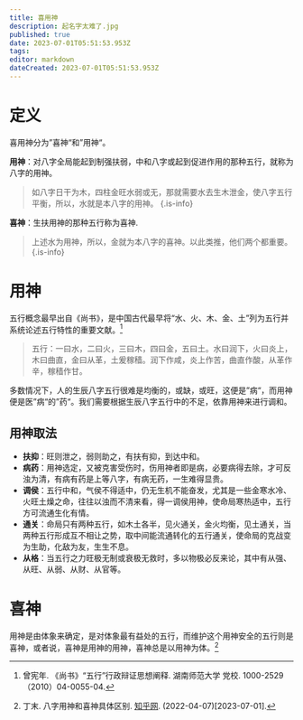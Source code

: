 ```yaml
---
title: 喜用神
description: 起名字太难了.jpg
published: true
date: 2023-07-01T05:51:53.953Z
tags: 
editor: markdown
dateCreated: 2023-07-01T05:51:53.953Z
---
```


# 定义
喜用神分为”喜神“和”用神“。

**用神**：对八字全局能起到制强扶弱，中和八字或起到促进作用的那种五行，就称为八字的用神。
> 如八字日干为木，四柱金旺水弱或无，那就需要水去生木泄金，使八字五行平衡，所以，水就是本八字的用神。
{.is-info}


**喜神**：生扶用神的那种五行称为喜神.
> 上述水为用神，所以，金就为本八字的喜神。以此类推，他们两个都重要。
{.is-info}

# 用神
五行概念最早出自《尚书》，是中国古代最早将“水、火、木、金、土”列为五行并系统论述五行特性的重要文献。[^1]

> 五行：一曰水，二曰火，三曰木，四曰金，五曰土。水曰润下，火曰炎上，木曰曲直，金曰从革，土爰稼穑。润下作咸，炎上作苦，曲直作酸，从革作辛，稼穑作甘。

多数情况下，人的生辰八字五行很难是均衡的，或缺，或旺，这便是”病“，而用神便是医”病“的”药“。我们需要根据生辰八字五行中的不足，依靠用神来进行调和。

## 用神取法
- **扶抑**：旺则泄之，弱则助之，有扶有抑，到达中和。
- **病药**：用神选定，又被克害受伤时，伤用神者即是病，必要病得去除，才可反浊为清，有病有药是上等八字，有病无药，一生难得显贵。
- **调侯**：五行中和，气侯不得适中，仍无生机不能奋发，尤其是一些金寒水冷、火旺土燥之命，往往以浊而不清来看，得一调侯用神，使命局寒热适中，五行方可流通生化有情。
- **通关**：命局只有两种五行，如木土各半，见火通关，金火均衡，见土通关，当两种五行形成互不相让之势，取中间能流通转化的五行通关，使命局的克战变为生助，化敌为友，生生不息。
- **从格**：当五行之力旺极无制或衰极无救时，多以物极必反来论，其中有从强、从旺、从弱、从财、从官等。

# 喜神
用神是由体象来确定，是对体象最有益处的五行，而维护这个用神安全的五行则是喜神，或者说，喜神是用神的用神，喜神总是以用神为体。[^2]






[^1]: 曾宪年. 《尚书》“五行”行政辩证思想阐释. 湖南师范大学 党校. 1000-2529（2010）04-0055-04.
[^2]: 丁末. 八字用神和喜神具体区别. [知乎网](https://zhuanlan.zhihu.com/p/494674934). (2022-04-07)[2023-07-01].